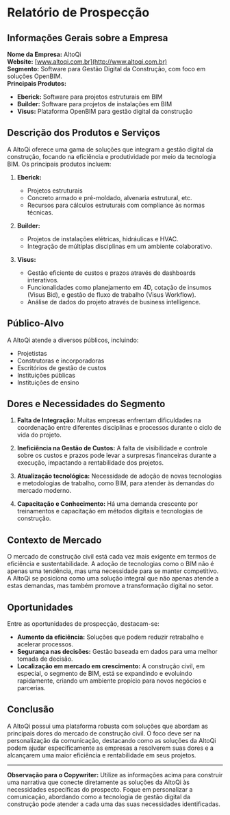 # Relatório de Prospecção

## Informações Gerais sobre a Empresa
**Nome da Empresa:** AltoQi  
**Website:** [www.altoqi.com.br](http://www.altoqi.com.br)  
**Segmento:** Software para Gestão Digital da Construção, com foco em soluções OpenBIM.  
**Principais Produtos:**
- **Eberick:** Software para projetos estruturais em BIM
- **Builder:** Software para projetos de instalações em BIM
- **Visus:** Plataforma OpenBIM para gestão digital da construção

## Descrição dos Produtos e Serviços
A AltoQi oferece uma gama de soluções que integram a gestão digital da construção, focando na eficiência e produtividade por meio da tecnologia BIM. Os principais produtos incluem:

1. **Eberick:**
   - Projetos estruturais
   - Concreto armado e pré-moldado, alvenaria estrutural, etc.
   - Recursos para cálculos estruturais com compliance às normas técnicas.

2. **Builder:**
   - Projetos de instalações elétricas, hidráulicas e HVAC.
   - Integração de múltiplas disciplinas em um ambiente colaborativo.

3. **Visus:**
   - Gestão eficiente de custos e prazos através de dashboards interativos.
   - Funcionalidades como planejamento em 4D, cotação de insumos (Visus Bid), e gestão de fluxo de trabalho (Visus Workflow).
   - Análise de dados do projeto através de business intelligence.

## Público-Alvo
A AltoQi atende a diversos públicos, incluindo:
- Projetistas
- Construtoras e incorporadoras
- Escritórios de gestão de custos
- Instituições públicas
- Instituições de ensino

## Dores e Necessidades do Segmento
1. **Falta de Integração:** Muitas empresas enfrentam dificuldades na coordenação entre diferentes disciplinas e processos durante o ciclo de vida do projeto.
   
2. **Ineficiência na Gestão de Custos:** A falta de visibilidade e controle sobre os custos e prazos pode levar a surpresas financeiras durante a execução, impactando a rentabilidade dos projetos.
   
3. **Atualização tecnológica:** Necessidade de adoção de novas tecnologias e metodologias de trabalho, como BIM, para atender às demandas do mercado moderno.

4. **Capacitação e Conhecimento:** Há uma demanda crescente por treinamentos e capacitação em métodos digitais e tecnologias de construção.

## Contexto de Mercado
O mercado de construção civil está cada vez mais exigente em termos de eficiência e sustentabilidade. A adoção de tecnologias como o BIM não é apenas uma tendência, mas uma necessidade para se manter competitivo. A AltoQi se posiciona como uma solução integral que não apenas atende a estas demandas, mas também promove a transformação digital no setor.

## Oportunidades
Entre as oportunidades de prospecção, destacam-se:
- **Aumento da eficiência:** Soluções que podem reduzir retrabalho e acelerar processos.
- **Segurança nas decisões:** Gestão baseada em dados para uma melhor tomada de decisão.
- **Localização em mercado em crescimento:** A construção civil, em especial, o segmento de BIM, está se expandindo e evoluindo rapidamente, criando um ambiente propício para novos negócios e parcerias.

## Conclusão
A AltoQi possui uma plataforma robusta com soluções que abordam as principais dores do mercado de construção civil. O foco deve ser na personalização da comunicação, destacando como as soluções da AltoQi podem ajudar especificamente as empresas a resolverem suas dores e a alcançarem uma maior eficiência e rentabilidade em seus projetos.

---

**Observação para o Copywriter:** Utilize as informações acima para construir uma narrativa que conecte diretamente as soluções da AltoQi às necessidades específicas do prospecto. Foque em personalizar a comunicação, abordando como a tecnologia de gestão digital da construção pode atender a cada uma das suas necessidades identificadas.
